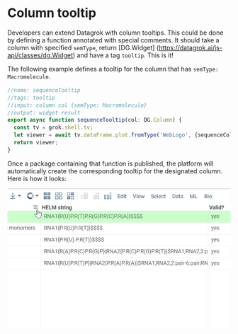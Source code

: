 <!-- TITLE: Develop column tooltips -->

# Column tooltip

Developers can extend Datagrok with column tooltips. This could be done by defining a function annotated with special comments. It should take a column with specified  `semType`, return [DG.Widget] (https://datagrok.ai/js-api/classes/dg.Widget) and have a tag `tooltip`. This is it!

The following example defines a tooltip for the column that has `semType: Macromolecule`.

```typescript
//name: sequenceTooltip
//tags: tooltip
//input: column col {semType: Macromolecule}
//output: widget result
export async function sequenceTooltip(col: DG.Column) {
  const tv = grok.shell.tv;
  let viewer = await tv.dataFrame.plot.fromType('WebLogo', {sequenceColumnName: col.name});
  return viewer;
}
```
Once a package containing that function is published, the platform will automatically create the corresponding tooltip for the designated column. Here is how it looks:

![custom-column-tooltip](./custom-column-tooltip.gif)
